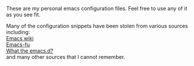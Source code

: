 These are my personal emacs configuration files. Feel free to use any of it as you see fit.

Many of the configuration snippets have been stolen from various sources including:  
[Emacs wiki](http://www.emacswiki.org)  
[Emacs-fu](http://emacs-fu.blogspot.co.uk)  
[What the emacs.d?](http://whattheemacsd.com)  
and many other sources that I cannot remember.
